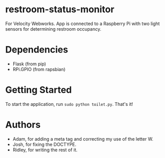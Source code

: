 restroom-status-monitor
=======================

For Velocity Webworks. App is connected to a Raspberry Pi with two light sensors for determining restroom occupancy.

Dependencies
=======================
 - Flask (from pip)
 - RPi.GPIO (from rapsbian)

 
Getting Started
=======================
To start the application, run `sudo python toilet.py`. That's it!


Authors
=======================
 - Adam, for adding a meta tag and correcting my use of the letter W.
 - Josh, for fixing the DOCTYPE.
 - Ridley, for writing the rest of it.
